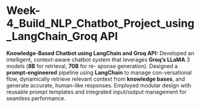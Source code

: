 # Week-4_Build_NLP_Chatbot_Project_using_LangChain_Groq API


**Knowledge-Based Chatbot using LangChain and Groq API:** Developed an intelligent, context-aware chatbot system that leverages **Groq’s LLaMA** 3 models (**8B** for retrieval, **70B** for re-
sponse generation). Designed a **prompt-engineered** pipeline using **LangChain** to manage con-versational flow, dynamically retrieve relevant context from **knowledge bases**, and generate
accurate, human-like responses. Employed modular design with reusable prompt templates and integrated input/output management for seamless performance.
